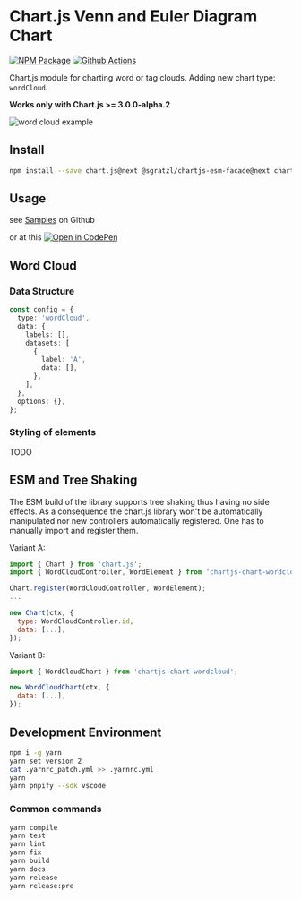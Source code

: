 # Chart.js Venn and Euler Diagram Chart

[![NPM Package][npm-image]][npm-url] [![Github Actions][github-actions-image]][github-actions-url]

Chart.js module for charting word or tag clouds. Adding new chart type: `wordCloud`.

**Works only with Chart.js >= 3.0.0-alpha.2**

![word cloud example](https://user-images.githubusercontent.com/4129778/88903326-cbb55a80-d253-11ea-9fb3-ecca1e1ef67f.png)

## Install

```bash
npm install --save chart.js@next @sgratzl/chartjs-esm-facade@next chartjs-chart-wordcloud@next
```

## Usage

see [Samples](https://github.com/sgratzl/chartjs-chart-wordcloud/tree/master/samples) on Github

or at this [![Open in CodePen][codepen]](https://codepen.io/sgratzl/pen/TODO)

## Word Cloud

### Data Structure

```ts
const config = {
  type: 'wordCloud',
  data: {
    labels: [],
    datasets: [
      {
        label: 'A',
        data: [],
      },
    ],
  },
  options: {},
};
```

### Styling of elements

TODO

## ESM and Tree Shaking

The ESM build of the library supports tree shaking thus having no side effects. As a consequence the chart.js library won't be automatically manipulated nor new controllers automatically registered. One has to manually import and register them.

Variant A:

```js
import { Chart } from 'chart.js';
import { WordCloudController, WordElement } from 'chartjs-chart-wordcloud';

Chart.register(WordCloudController, WordElement);
...

new Chart(ctx, {
  type: WordCloudController.id,
  data: [...],
});
```

Variant B:

```js
import { WordCloudChart } from 'chartjs-chart-wordcloud';

new WordCloudChart(ctx, {
  data: [...],
});
```

## Development Environment

```sh
npm i -g yarn
yarn set version 2
cat .yarnrc_patch.yml >> .yarnrc.yml
yarn
yarn pnpify --sdk vscode
```

### Common commands

```sh
yarn compile
yarn test
yarn lint
yarn fix
yarn build
yarn docs
yarn release
yarn release:pre
```

[mit-image]: https://img.shields.io/badge/License-MIT-yellow.svg
[mit-url]: https://opensource.org/licenses/MIT
[npm-image]: https://badge.fury.io/js/chartjs-chart-wordcloud.svg
[npm-url]: https://npmjs.org/package/chartjs-chart-wordcloud
[github-actions-image]: https://github.com/sgratzl/chartjs-chart-wordcloud/workflows/ci/badge.svg
[github-actions-url]: https://github.com/sgratzl/chartjs-chart-wordcloud/actions
[codepen]: https://img.shields.io/badge/CodePen-open-blue?logo=codepen
